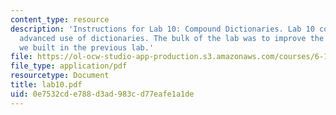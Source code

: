 ```yaml
---
content_type: resource
description: 'Instructions for Lab 10: Compound Dictionaries. Lab 10 covered a more
  advanced use of dictionaries. The bulk of the lab was to improve the web indexer
  we built in the previous lab.'
file: https://ol-ocw-studio-app-production.s3.amazonaws.com/courses/6-189-a-gentle-introduction-to-programming-using-python-january-iap-2008/0e7532cde788d3ad983cd77eafe1a1de_lab10.pdf
file_type: application/pdf
resourcetype: Document
title: lab10.pdf
uid: 0e7532cd-e788-d3ad-983c-d77eafe1a1de
---
```

